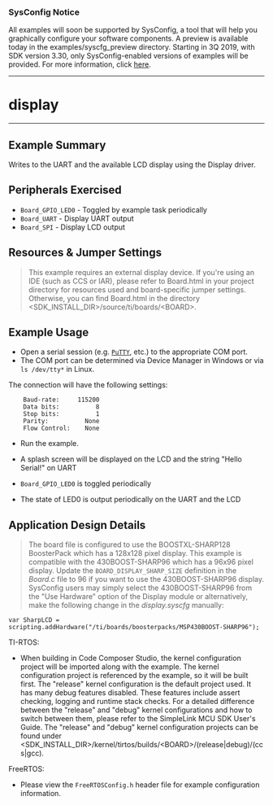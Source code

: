 ### SysConfig Notice

All examples will soon be supported by SysConfig, a tool that will help you graphically configure your software components. A preview is available today in the examples/syscfg_preview directory. Starting in 3Q 2019, with SDK version 3.30, only SysConfig-enabled versions of examples will be provided. For more information, click [here](http://www.ti.com/sysconfignotice).

---
# display

---

## Example Summary

Writes to the UART and the available LCD display using the Display driver.

## Peripherals Exercised

* `Board_GPIO_LED0` - Toggled by example task periodically
* `Board_UART` - Display UART output
* `Board_SPI` - Display LCD output

## Resources & Jumper Settings

> This example requires an external display device.  If you're using an IDE
(such as CCS or IAR), please refer to Board.html in
your project directory for resources used and board-specific jumper settings.
Otherwise, you can find Board.html in the directory
&lt;SDK_INSTALL_DIR&gt;/source/ti/boards/&lt;BOARD&gt;.

## Example Usage

* Open a serial session (e.g. [`PuTTY`](http://www.putty.org/ "PuTTY's
 Homepage"), etc.) to the appropriate COM port.
 * The COM port can be determined via Device Manager in Windows or via
 `ls /dev/tty*` in Linux.

The connection will have the following settings:
```
    Baud-rate:     115200
    Data bits:          8
    Stop bits:          1
    Parity:          None
    Flow Control:    None
```

* Run the example.

* A splash screen will be displayed on the LCD and the string "Hello Serial!"
on UART

* `Board_GPIO_LED0` is toggled periodically

* The state of LED0 is output periodically on the UART and the LCD

## Application Design Details

> The board file is configured to use the BOOSTXL-SHARP128 BoosterPack which
 has a 128x128 pixel display. This example is compatible with the
 430BOOST-SHARP96 which has a 96x96 pixel display. Update the
 `BOARD_DISPLAY_SHARP_SIZE` definition in the _Board.c_ file to 96 if you
 want to use the 430BOOST-SHARP96 display. SysConfig users may simply select
 the 430BOOST-SHARP96 from the "Use Hardware" option of the Display module or
 alternatively, make the following change in the _display.syscfg_ manually:
```
var SharpLCD = scripting.addHardware("/ti/boards/boosterpacks/MSP430BOOST-SHARP96");
```

TI-RTOS:

* When building in Code Composer Studio, the kernel configuration project will
be imported along with the example. The kernel configuration project is
referenced by the example, so it will be built first. The "release" kernel
configuration is the default project used. It has many debug features disabled.
These features include assert checking, logging and runtime stack checks. For a
detailed difference between the "release" and "debug" kernel configurations and
how to switch between them, please refer to the SimpleLink MCU SDK User's
Guide. The "release" and "debug" kernel configuration projects can be found
under &lt;SDK_INSTALL_DIR&gt;/kernel/tirtos/builds/&lt;BOARD&gt;/(release|debug)/(ccs|gcc).

FreeRTOS:

* Please view the `FreeRTOSConfig.h` header file for example configuration
information.
